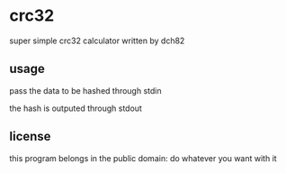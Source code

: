 # crc32

super simple crc32 calculator written by dch82

## usage

pass the data to be hashed through stdin

the hash is outputed through stdout

## license

this program belongs in the public domain: do whatever you want with it
